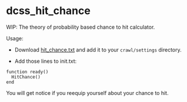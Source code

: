 # dcss_hit_chance

WIP: The theory of probability based chance to hit calculator.

Usage: 
* Download [hit_chance.txt](hit_chance.txt) and add it to your `crawl/settings` directory.

* Add those lines to init.txt:
```
function ready()
  HitChance()
end
```

You will get notice if you reequip yourself about your chance to hit. 
